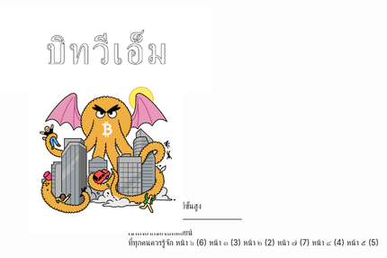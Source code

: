 <zine-page class='left'>
  <page-num>
    หน้า ๘ (8)
  </page-num>
</zine-page>

<zine-page class='right'>
  <page-num>
    หน้า ๑ (1)
  </page-num>
  <img
    alt="Satsie's Pocket Guide"
    src='./static/sitts-guide-bitvm.th.svg'
    style='position: absolute; left: 0cm; top: .8cm; height: 4cm;'
    >
  <img
    alt='Sir'
    src='./static/bthulu.svg'
    style='position: absolute; left: 1.4cm; top: 4.2cm; height: 7.2cm;'
    >
  <br />
  <br />
  <br />
  <br />
  <br />
  <br />
  <br />
  <br />
  <br />
  <br />
  <br />
  <br />
  <br />
  <br />
  <br />
  <br />
  <br />
  <br />
  <br />
  ไขปริศนาเทคโนโลยีขั้นสูง
  <hr style='width: 40%'/>
  เข้าถึงยากของบิทคอยน์
  <br />
  ที่ทุกคนควรรู้จัก
</zine-page>

<zine-page class='left'>
  <page-num>
    หน้า ๖ (6)
  </page-num>
</zine-page>

<zine-page class='left'>
  <page-num>
    หน้า ๓ (3)
  </page-num>
</zine-page>

<zine-page class='left'>
  <page-num>
    หน้า ๒ (2)
  </page-num>
</zine-page>

<zine-page class='right'>
  <page-num>
    หน้า ๗ (7)
  </page-num>
</zine-page>

<zine-page class='left'>
  <page-num>
    หน้า ๔ (4)
  </page-num>
</zine-page>

<zine-page class='right'>
  <page-num>
    หน้า ๕ (5)
  </page-num>
</zine-page>